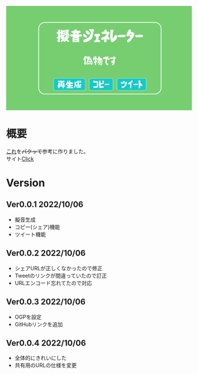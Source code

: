 ![](https://raw.githubusercontent.com/Meziro039/Gion/main/ogp.png)
# 概要
[これ](https://github.com/melt-adzuki/gion-gen)を~~パクッて~~参考に作りました。  
サイト[Click](https://gion.meziro.net)

# Version
## Ver0.0.1 2022/10/06
- 擬音生成
- コピー(シェア)機能
- ツイート機能

## Ver0.0.2 2022/10/06
- シェアURLが正しくなかったので修正
- Tweetのリンクが間違っていたので訂正
- URLエンコード忘れてたので対応

## Ver0.0.3 2022/10/06
- OGPを設定
- GitHubリンクを追加

## Ver0.0.4 2022/10/06
- 全体的にきれいにした
- 共有用のURLの仕様を変更